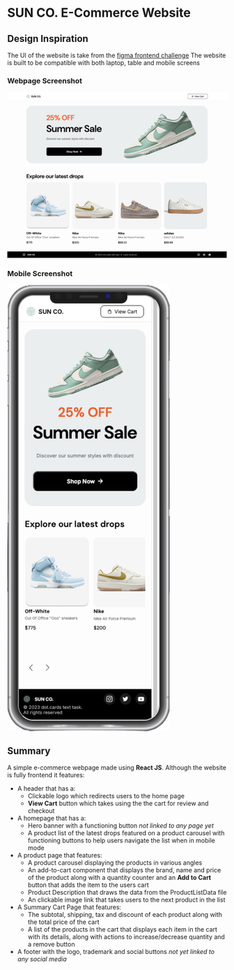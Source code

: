 # SUN CO. E-Commerce Website

## Design Inspiration 
The UI of the website is take from the [figma frontend challenge](https://www.figma.com/community/file/1265518602582906441/frontend-challenge)
The website is built to be compatible with both laptop, table and mobile screens

### Webpage Screenshot
![](./Webpage%20Screenshot.png)

### Mobile Screenshot
![](./Mobile%20Screenshot.png)

## Summary
A simple e-commerce webpage made using **React JS**. 
Although the website is fully frontend it features:
* A header that has a:
    * Clickable logo which redirects users to the home page
    * **View Cart** button which takes using the the cart for review and checkout
* A homepage that has a:
    * Hero banner with a functioning button *not linked to any page yet*
    * A product list of the latest drops featured on a product carousel with functioning buttons to help users navigate the list when in mobile mode
* A product page that features:
    * A product carousel displaying the products in various angles
    * An add-to-cart component that displays the brand, name and price of the product along with a quantity counter and an **Add to Cart** button that adds the item to the users cart
    * Product Description that draws the data from the ProductListData file
    * An clickable image link that takes users to the next product in the list
* A Summary Cart Page that features:
    * The subtotal, shipping, tax and discount of each product along with the total price of the cart
    * A list of the products in the cart that displays each item in the cart with its details, along with actions to increase/decrease quantity and a remove button
* A footer with the logo, trademark and social buttons *not yet linked to any social media* 
